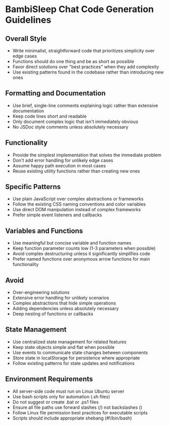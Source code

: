 # BambiSleep Chat Code Generation Guidelines

## Overall Style

- Write minimalist, straightforward code that prioritizes simplicity over edge cases
- Functions should do one thing and be as short as possible
- Favor direct solutions over "best practices" when they add complexity
- Use existing patterns found in the codebase rather than introducing new ones

## Formatting and Documentation

- Use brief, single-line comments explaining logic rather than extensive documentation
- Keep code lines short and readable
- Only document complex logic that isn't immediately obvious
- No JSDoc style comments unless absolutely necessary

## Functionality

- Provide the simplest implementation that solves the immediate problem
- Don't add error handling for unlikely edge cases
- Assume happy path execution in most cases
- Reuse existing utility functions rather than creating new ones

## Specific Patterns

- Use plain JavaScript over complex abstractions or frameworks
- Follow the existing CSS naming conventions and color variables
- Use direct DOM manipulation instead of complex frameworks
- Prefer simple event listeners and callbacks

## Variables and Functions

- Use meaningful but concise variable and function names
- Keep function parameter counts low (1-3 parameters when possible)
- Avoid complex destructuring unless it significantly simplifies code
- Prefer named functions over anonymous arrow functions for main functionality

## Avoid

- Over-engineering solutions
- Extensive error handling for unlikely scenarios
- Complex abstractions that hide simple operations
- Adding dependencies unless absolutely necessary
- Deep nesting of functions or callbacks

## State Management

- Use centralized state management for related features
- Keep state objects simple and flat when possible
- Use events to communicate state changes between components
- Store state in localStorage for persistence where appropriate
- Follow existing patterns for state updates and notifications

## Environment Requirements

- All server-side code must run on Linux Ubuntu server
- Use bash scripts only for automation (.sh files)
- Do not suggest or create .bat or .ps1 files
- Ensure all file paths use forward slashes (/) not backslashes (\)
- Follow Linux file permission best practices for executable scripts
- Scripts should include appropriate shebang (#!/bin/bash)